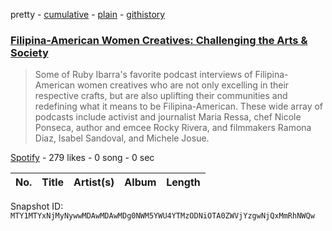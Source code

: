 pretty - [cumulative](/playlists/cumulative/37i9dQZF1DWXl7YskCND7g.md) - [plain](/playlists/plain/37i9dQZF1DWXl7YskCND7g) - [githistory](https://github.githistory.xyz/mackorone/spotify-playlist-archive/blob/main/playlists/plain/37i9dQZF1DWXl7YskCND7g)

### [Filipina\-American Women Creatives: Challenging the Arts & Society](https://open.spotify.com/playlist/37i9dQZF1DWXl7YskCND7g)

> Some of Ruby Ibarra's favorite podcast interviews of Filipina\-American women creatives who are not only excelling in their respective crafts, but are also uplifting their communities and redefining what it means to be Filipina\-American\. These wide array of podcasts include activist and journalist Maria Ressa, chef Nicole Ponseca, author and emcee Rocky Rivera, and filmmakers Ramona Diaz, Isabel Sandoval, and Michele Josue.

[Spotify](https://open.spotify.com/user/spotify) - 279 likes - 0 song - 0 sec

| No. | Title | Artist(s) | Album | Length |
|---|---|---|---|---|

Snapshot ID: `MTY1MTYxNjMyNywwMDAwMDAwMDg0NWM5YWU4YTMzODNiOTA0ZWVjYzgwNjQxMmRhNWQw`
